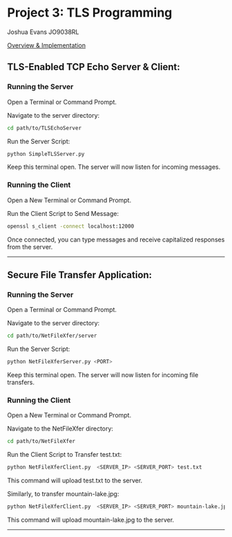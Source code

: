 # Project 3: TLS Programming 
Joshua Evans JO9038RL

[Overview & Implementation](/report/REPORT.md)

## TLS-Enabled TCP Echo Server & Client:

### Running the Server
Open a Terminal or Command Prompt.

Navigate to the server directory:

```bash
cd path/to/TLSEchoServer
```
Run the Server Script:
```bash
python SimpleTLSServer.py 
```
Keep this terminal open. The server will now listen for incoming messages.


### Running the Client
Open a New Terminal or Command Prompt.

Run the Client Script to Send Message:
```bash
openssl s_client -connect localhost:12000
```
Once connected, you can type messages and receive capitalized responses from the server.

---

## Secure File Transfer Application:

### Running the Server
Open a Terminal or Command Prompt.

Navigate to the server directory:

```bash
cd path/to/NetFileXfer/server
```
Run the Server Script:
```bash
python NetFileXferServer.py <PORT>
```
Keep this terminal open. The server will now listen for incoming file transfers.


### Running the Client
Open a New Terminal or Command Prompt.

Navigate to the NetFileXfer directory:
```bash
cd path/to/NetFileXfer
```
Run the Client Script to Transfer test.txt:
```bash
python NetFileXferClient.py  <SERVER_IP> <SERVER_PORT> test.txt
```
This command will upload test.txt to the server.

Similarly, to transfer mountain-lake.jpg:
```bash
python NetFileXferClient.py  <SERVER_IP> <SERVER_PORT> mountain-lake.jpg
```
This command will upload mountain-lake.jpg to the server.

---



